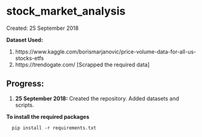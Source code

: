 # stock_market_analysis

Created: 25 September 2018

<b>Dataset Used:</b>
<ol>
  <li>https://www.kaggle.com/borismarjanovic/price-volume-data-for-all-us-stocks-etfs</li>
  <li>https://trendogate.com/     [Scrapped the required data] </li>
</ol>

<h2>Progress:</h2>
<ol>
  <li> <b>25 September 2018:</b> Created the repository. Added datasets and scripts. </li>
</ol>
  
  

<b>To install the required packages</b>
```
  pip install -r requirements.txt
```


